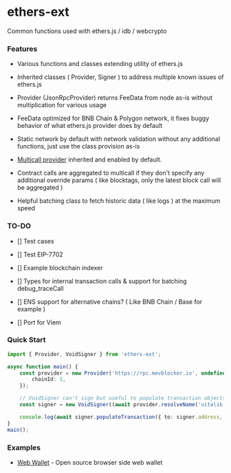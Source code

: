 # ethers-ext

Common functions used with ethers.js / idb / webcrypto

### Features

- Various functions and classes extending utility of ethers.js

- Inherited classes ( Provider, Signer ) to address multiple known issues of ethers.js

- Provider (JsonRpcProvider) returns FeeData from node as-is without multiplication for various usage

- FeeData optimized for BNB Chain & Polygon network, it fixes buggy behavior of what ethers.js provider does by default

- Static network by default with network validation without any additional functions, just use the class provision as-is

- [Multicall provider](https://github.com/ethers-io/ext-provider-multicall) inherited and enabled by default.

- Contract calls are aggregated to multicall if they don't specify any additional override params ( like blocktags, only the latest block call will be aggregated )

- Helpful batching class to fetch historic data ( like logs ) at the maximum speed

### TO-DO

- [] Test cases

- [] Test EIP-7702

- [] Example blockchain indexer

- [] Types for internal transaction calls & support for batching debug_traceCall

- [] ENS support for alternative chains? ( Like BNB Chain / Base for example )

- [] Port for Viem

### Quick Start

```ts
import { Provider, VoidSigner } from 'ethers-ext';

async function main() {
    const provider = new Provider('https://rpc.mevblocker.io', undefined, {
        chainId: 1,
    });

    // VoidSigner can't sign but useful to populate transaction objects btw
    const signer = new VoidSigner((await provider.resolveName('vitalik.eth') as string), provider);

    console.log(await signer.populateTransaction({ to: signer.address, value: 0n }));
}
main();
```

### Examples

- [Web Wallet](https://github.com/cpuchain/cpuchain-wallet) - Open source browser side web wallet
